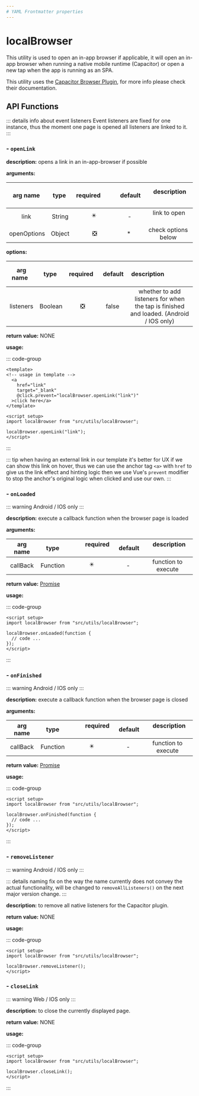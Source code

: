 ```yaml
---
# YAML Frontmatter properties
---
```


# localBrowser

This utility is used to open an in-app browser if applicable, it will open an in-app browser when running a native mobile runtime (Capacitor) or open a new tap when the app is running as an SPA.

This utility uses the [Capacitor Browser Plugin](https://capacitorjs.com/docs/apis/browser), for more info please check their documentation.

## API Functions

::: details info about event listeners
Event listeners are fixed for one instance, thus the moment one page is opened all listeners are linked to it.
:::

### - `openLink`

**description:** opens a link in an in-app-browser if possible

**arguments:**

|  arg name   |  type   |           required             | default  |     description     |
| :---------: | :-----: | :----------------------------: | :------: | :-----------------: |
|    link     | String  |  :eight_pointed_black_star:    |    -     |    link to open     |
| openOptions | Object  | :negative_squared_cross_mark:  |   \*     | check options below |

**options:**

| arg name   |  type   |           required             | default  |                                      description                                       |
| :--------: | :-----: | :----------------------------: | :------: | :------------------------------------------------------------------------------------: |
| listeners  | Boolean | :negative_squared_cross_mark:  |  false   | whether to add listeners for when the tap is finished and loaded. (Android / IOS only) |

**return value:** NONE

**usage:**

::: code-group

```vue [component.vue]
<template>
<!-- usage in template -->
  <a
    href="link"
    target="_blank"
    @click.prevent="localBrowser.openLink("link")"
  >click here</a>
</template>

<script setup>
import localBrowser from "src/utils/localBrowser";

localBrowser.openLink("link");
</script>

```

:::

::: tip
when having an external link in our template it's better for UX if we can show this link on hover, thus we can use the anchor tag `<a>` with `href` to give us the link effect and hinting logic then we use Vue's `prevent` modifier to stop the anchor's original logic when clicked and use our own.
:::

### - `onLoaded`

::: warning
Android / IOS only
:::

**description:** execute a callback function when the browser page is loaded

**arguments:**

| arg name |   type   |          required           | default  |     description     |
| :------: | :------: | :-------------------------: | :------: | :-----------------: |
| callBack | Function | :eight_pointed_black_star:  |    -     | function to execute |

**return value:** [Promise](https://capacitorjs.com/docs/apis/browser#pluginlistenerhandle)

**usage:**

::: code-group

```vue [component.vue]
<script setup>
import localBrowser from "src/utils/localBrowser";

localBrowser.onLoaded(function {
  // code ...
});
</script>
```

:::

### - `onFinished`

::: warning
Android / IOS only
:::

**description:** execute a callback function when the browser page is closed

**arguments:**

| arg name |   type   |          required           | default  |     description     |
| :------: | :------: | :-------------------------: | :------: | :-----------------: |
| callBack | Function | :eight_pointed_black_star:  |    -     | function to execute |

**return value:** [Promise](https://capacitorjs.com/docs/apis/browser#pluginlistenerhandle)

**usage:**

::: code-group

```vue [component.vue]
<script setup>
import localBrowser from "src/utils/localBrowser";

localBrowser.onFinished(function {
  // code ...
});
</script>
```

:::

### - `removeListener`

::: warning
Android / IOS only
:::

::: details naming fix on the way
the name currently does not convey the actual functionality, will be changed to `removeAllListeners()` on the next major version change.
:::

**description:** to remove all native listeners for the Capacitor plugin.

**return value:** NONE

**usage:**

::: code-group

```vue [component.vue]
<script setup>
import localBrowser from "src/utils/localBrowser";

localBrowser.removeListener();
</script>
```

### - `closeLink`

::: warning
Web / IOS only
:::

**description:** to close the currently displayed page.

**return value:** NONE

**usage:**

::: code-group

```vue [component.vue]
<script setup>
import localBrowser from "src/utils/localBrowser";

localBrowser.closeLink();
</script>
```

:::
